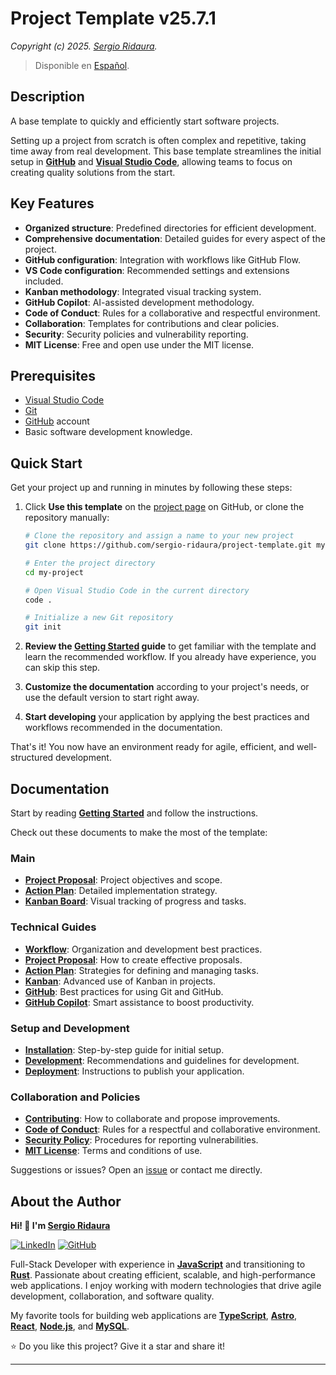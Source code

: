 # Project Template v25.7.1

_Copyright (c) 2025. [Sergio Ridaura](https://github.com/sergio-ridaura)._

> Disponible en [Español](docs/es/README.md).

## Description

A base template to quickly and efficiently start software projects.

Setting up a project from scratch is often complex and repetitive, taking time away from real development. This base template streamlines the initial setup in **[GitHub](https://github.com/)** and **[Visual Studio Code](https://code.visualstudio.com/)**, allowing teams to focus on creating quality solutions from the start.

## Key Features

- **Organized structure**: Predefined directories for efficient development.
- **Comprehensive documentation**: Detailed guides for every aspect of the project.
- **GitHub configuration**: Integration with workflows like GitHub Flow.
- **VS Code configuration**: Recommended settings and extensions included.
- **Kanban methodology**: Integrated visual tracking system.
- **GitHub Copilot**: AI-assisted development methodology.
- **Code of Conduct**: Rules for a collaborative and respectful environment.
- **Collaboration**: Templates for contributions and clear policies.
- **Security**: Security policies and vulnerability reporting.
- **MIT License**: Free and open use under the MIT license.

## Prerequisites

- [Visual Studio Code](https://code.visualstudio.com/)
- [Git](https://git-scm.com/)
- [GitHub](https://github.com/) account
- Basic software development knowledge.

## Quick Start

Get your project up and running in minutes by following these steps:

1. Click **Use this template** on the [project page](https://github.com/sergio-ridaura/project-template) on GitHub, or clone the repository manually:

   ```bash
   # Clone the repository and assign a name to your new project
   git clone https://github.com/sergio-ridaura/project-template.git my-project

   # Enter the project directory
   cd my-project

   # Open Visual Studio Code in the current directory
   code .

   # Initialize a new Git repository
   git init
   ```

2. **Review the [Getting Started](docs/GETTING_STARTED.md) guide** to get familiar with the template and learn the recommended workflow. If you already have experience, you can skip this step.

3. **Customize the documentation** according to your project's needs, or use the default version to start right away.

4. **Start developing** your application by applying the best practices and workflows recommended in the documentation.

That's it! You now have an environment ready for agile, efficient, and well-structured development.

## Documentation

Start by reading **[Getting Started](docs/GETTING_STARTED.md)** and follow the instructions.

Check out these documents to make the most of the template:

### Main

- **[Project Proposal](docs/PROPOSAL.md)**: Project objectives and scope.
- **[Action Plan](docs/ACTION_PLAN.md)**: Detailed implementation strategy.
- **[Kanban Board](docs/KANBAN.md)**: Visual tracking of progress and tasks.

### Technical Guides

- **[Workflow](docs/guides/WORKFLOW.md)**: Organization and development best practices.
- **[Project Proposal](docs/guides/PROPOSAL.md)**: How to create effective proposals.
- **[Action Plan](docs/guides/ACTION_PLAN.md)**: Strategies for defining and managing tasks.
- **[Kanban](docs/guides/KANBAN.md)**: Advanced use of Kanban in projects.
- **[GitHub](docs/guides/GITHUB.md)**: Best practices for using Git and GitHub.
- **[GitHub Copilot](docs/guides/GITHUB_COPILOT.md)**: Smart assistance to boost productivity.

### Setup and Development

- **[Installation](docs/INSTALL.md)**: Step-by-step guide for initial setup.
- **[Development](docs/DEVELOP.md)**: Recommendations and guidelines for development.
- **[Deployment](docs/DEPLOY.md)**: Instructions to publish your application.

### Collaboration and Policies

- **[Contributing](docs/CONTRIBUTING.md)**: How to collaborate and propose improvements.
- **[Code of Conduct](docs/CODE_OF_CONDUCT.md)**: Rules for a respectful and collaborative environment.
- **[Security Policy](docs/SECURITY.md)**: Procedures for reporting vulnerabilities.
- **[MIT License](LICENSE)**: Terms and conditions of use.

Suggestions or issues? Open an [issue](https://github.com/sergio-ridaura/project-template/issues) or contact me directly.

## About the Author

**Hi! 👋 I'm [Sergio Ridaura](https://github.com/sergio-ridaura)**

[![LinkedIn](https://img.shields.io/badge/LinkedIn-Perfil%20Profesional-blue?logo=linkedin)](https://www.linkedin.com/in/sergio-ridaura/) [![GitHub](https://img.shields.io/badge/GitHub-@sergio--ridaura-181717?logo=github)](https://github.com/sergio-ridaura)

Full-Stack Developer with experience in **[JavaScript](https://developer.mozilla.org/docs/Web/JavaScript)** and transitioning to **[Rust](https://www.rust-lang.org/)**. Passionate about creating efficient, scalable, and high-performance web applications. I enjoy working with modern technologies that drive agile development, collaboration, and software quality.

My favorite tools for building web applications are **[TypeScript](https://www.typescriptlang.org/)**, **[Astro](https://astro.build/)**, **[React](https://react.dev/)**, **[Node.js](https://nodejs.org/)**, and **[MySQL](https://www.mysql.com/)**.

⭐ Do you like this project? Give it a star and share it!

---
